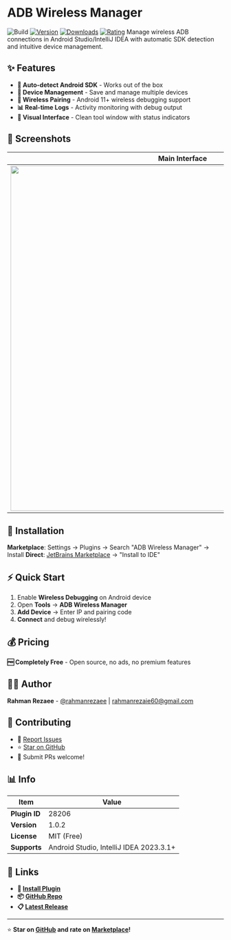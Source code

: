 # ADB Wireless Manager
![Build](https://github.com/rahmanrezaee/adb-wireless-plugin/workflows/Build/badge.svg)
[![Version](https://img.shields.io/jetbrains/plugin/v/28206.svg)](https://plugins.jetbrains.com/plugin/28206-adb-wireless-manager)
[![Downloads](https://img.shields.io/jetbrains/plugin/d/28206.svg)](https://plugins.jetbrains.com/plugin/28206-adb-wireless-manager)
[![Rating](https://img.shields.io/jetbrains/plugin/r/rating/28206)](https://plugins.jetbrains.com/plugin/28206-adb-wireless-manager)
Manage wireless ADB connections in Android Studio/IntelliJ IDEA with automatic SDK detection and intuitive device management.
## ✨ Features
- **🔧 Auto-detect Android SDK** - Works out of the box
- **📱 Device Management** - Save and manage multiple devices
- **🔗 Wireless Pairing** - Android 11+ wireless debugging support
- **📊 Real-time Logs** - Activity monitoring with debug output
- **🎯 Visual Interface** - Clean tool window with status indicators
## 📸 Screenshots

| Main Interface | Add Device Dialog |
|:---:|:---:|
| <img src="https://plugins.jetbrains.com/files/28206/screenshot_2533c6de-4498-401a-8c5a-1b7dc6791f6a" height="800"/> | <img src="https://plugins.jetbrains.com/files/28206/screenshot_852c9a08-3138-4716-9fb5-510f416fa59e" height="800"/> |

## 🚀 Installation
**Marketplace**: Settings → Plugins → Search "ADB Wireless Manager" → Install
**Direct**: [JetBrains Marketplace](https://plugins.jetbrains.com/plugin/28206-adb-wireless-manager) → "Install to IDE"
## ⚡ Quick Start
1. Enable **Wireless Debugging** on Android device
2. Open **Tools** → **ADB Wireless Manager**
3. **Add Device** → Enter IP and pairing code
4. **Connect** and debug wirelessly!
## 💰 Pricing
**🆓 Completely Free** - Open source, no ads, no premium features
## 👨‍💻 Author
**Rahman Rezaee** - [@rahmanrezaee](https://github.com/rahmanrezaee) | rahmanrezaie60@gmail.com
## 🤝 Contributing
- 🐛 [Report Issues](https://github.com/rahmanrezaee/adb-wireless-plugin/issues)
- ⭐ [Star on GitHub](https://github.com/rahmanrezaee/adb-wireless-plugin)
- 🔧 Submit PRs welcome!
## 📊 Info
| Item | Value |
|------|-------|
| **Plugin ID** | 28206 |
| **Version** | 1.0.2 |
| **License** | MIT (Free) |
| **Supports** | Android Studio, IntelliJ IDEA 2023.3.1+ |
## 🔗 Links
- **🏪 [Install Plugin](https://plugins.jetbrains.com/plugin/28206-adb-wireless-manager)**
- **📦 [GitHub Repo](https://github.com/rahmanrezaee/adb-wireless-plugin)**
- **📋 [Latest Release](https://github.com/rahmanrezaee/adb-wireless-plugin/releases/latest)**
---
⭐ **Star on [GitHub](https://github.com/rahmanrezaee/adb-wireless-plugin) and rate on [Marketplace](https://plugins.jetbrains.com/plugin/28206-adb-wireless-manager)!**
